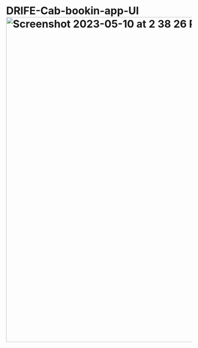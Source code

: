 # DRIFE-Cab-bookin-app-UI<img width="885" alt="Screenshot 2023-05-10 at 2 38 26 PM" src="https://github.com/sharan2702/DRIFE-Cab-bookin-app-UI/assets/133088748/74c99ae1-90f7-4c0e-9edc-c02d81c54f3c">

